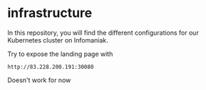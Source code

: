 # infrastructure

In this repository, you will find the different configurations for our Kubernetes cluster on Infomaniak.


Try to expose the landing page with
```
http://83.228.200.191:30080
```

Doesn't work for now